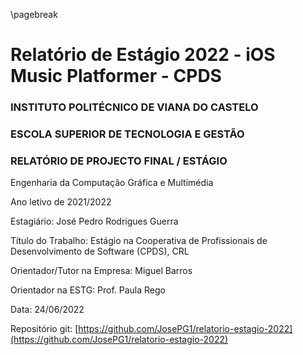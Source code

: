 \pagebreak
# Relatório de Estágio 2022 - iOS Music Platformer - CPDS

### INSTITUTO POLITÉCNICO DE VIANA DO CASTELO

### ESCOLA SUPERIOR DE TECNOLOGIA E GESTÃO

### RELATÓRIO DE PROJECTO FINAL / ESTÁGIO

Engenharia da Computação Gráfica e Multimédia

Ano letivo de 2021/2022

Estagiário: José Pedro Rodrigues Guerra&#x20;

Título do Trabalho: Estágio na Cooperativa de Profissionais de Desenvolvimento de Software (CPDS), CRL

Orientador/Tutor na Empresa: Miguel Barros

Orientador na ESTG: Prof. Paula Rego

Data: 24/06/2022

Repositório git: [https://github.com/JosePG1/relatorio-estagio-2022](https://github.com/JosePG1/relatorio-estagio-2022)

